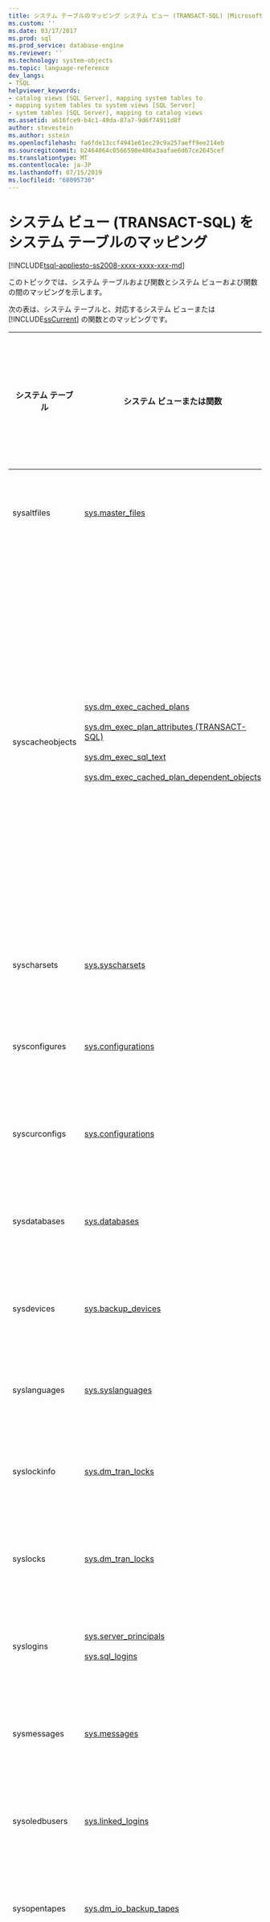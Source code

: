```yaml
---
title: システム テーブルのマッピング システム ビュー (TRANSACT-SQL) |Microsoft Docs
ms.custom: ''
ms.date: 03/17/2017
ms.prod: sql
ms.prod_service: database-engine
ms.reviewer: ''
ms.technology: system-objects
ms.topic: language-reference
dev_langs:
- TSQL
helpviewer_keywords:
- catalog views [SQL Server], mapping system tables to
- mapping system tables to system views [SQL Server]
- system tables [SQL Server], mapping to catalog views
ms.assetid: a616fce9-b4c1-49da-87a7-9d6f74911d8f
author: stevestein
ms.author: sstein
ms.openlocfilehash: fa6fde13ccf4941e61ec29c9a257aeff9ee214eb
ms.sourcegitcommit: b2464064c0566590e486a3aafae6d67ce2645cef
ms.translationtype: MT
ms.contentlocale: ja-JP
ms.lasthandoff: 07/15/2019
ms.locfileid: "68095730"
---
```

# <a name="mapping-system-tables-to-system-views-transact-sql"></a>システム ビュー (TRANSACT-SQL) をシステム テーブルのマッピング
[!INCLUDE[tsql-appliesto-ss2008-xxxx-xxxx-xxx-md](../../includes/tsql-appliesto-ss2008-xxxx-xxxx-xxx-md.md)]

  このトピックでは、システム テーブルおよび関数とシステム ビューおよび関数の間のマッピングを示します。  
  
 次の表は、システム テーブルと、対応するシステム ビューまたは [!INCLUDE[ssCurrent](../../includes/sscurrent-md.md)] の関数とのマッピングです。  
  
|システム テーブル|システム ビューまたは関数|ビューまたは関数の種類|  
|------------------|-------------------------------|------------------------------|  
|sysaltfiles|[sys.master_files](../../relational-databases/system-catalog-views/sys-master-files-transact-sql.md)|カタログ ビュー|  
|syscacheobjects|[sys.dm_exec_cached_plans](../../relational-databases/system-dynamic-management-views/sys-dm-exec-cached-plans-transact-sql.md)<br /><br /> [sys.dm_exec_plan_attributes &#40;TRANSACT-SQL&#41;](../../relational-databases/system-dynamic-management-views/sys-dm-exec-plan-attributes-transact-sql.md)<br /><br /> [sys.dm_exec_sql_text](../../relational-databases/system-dynamic-management-views/sys-dm-exec-sql-text-transact-sql.md)<br /><br /> [sys.dm_exec_cached_plan_dependent_objects](../../relational-databases/system-dynamic-management-views/sys-dm-exec-cached-plan-dependent-objects-transact-sql.md)|動的管理ビュー<br /><br /> 動的管理ビュー<br /><br /> 動的管理ビュー<br /><br /> 動的管理ビュー|  
|syscharsets|[sys.syscharsets](../../relational-databases/system-compatibility-views/sys-syscharsets-transact-sql.md)|互換性ビュー|  
|sysconfigures|[sys.configurations](../../relational-databases/system-catalog-views/sys-configurations-transact-sql.md)|カタログ ビュー|  
|syscurconfigs|[sys.configurations](../../relational-databases/system-catalog-views/sys-configurations-transact-sql.md)|カタログ ビュー|  
|sysdatabases|[sys.databases](../../relational-databases/system-catalog-views/sys-databases-transact-sql.md)|カタログ ビュー|  
|sysdevices|[sys.backup_devices](../../relational-databases/system-catalog-views/sys-backup-devices-transact-sql.md)|カタログ ビュー|  
|syslanguages|[sys.syslanguages](../../relational-databases/system-compatibility-views/sys-syslanguages-transact-sql.md)|互換性ビュー|  
|syslockinfo|[sys.dm_tran_locks](../../relational-databases/system-dynamic-management-views/sys-dm-tran-locks-transact-sql.md)|動的管理ビュー|  
|syslocks|[sys.dm_tran_locks](../../relational-databases/system-dynamic-management-views/sys-dm-tran-locks-transact-sql.md)|動的管理ビュー|  
|syslogins|[sys.server_principals](../../relational-databases/system-catalog-views/sys-server-principals-transact-sql.md)<br /><br /> [sys.sql_logins](../../relational-databases/system-catalog-views/sys-sql-logins-transact-sql.md)|カタログ ビュー|  
|sysmessages|[sys.messages](../../relational-databases/system-catalog-views/messages-for-errors-catalog-views-sys-messages.md)|カタログ ビュー|  
|sysoledbusers|[sys.linked_logins](../../relational-databases/system-catalog-views/sys-linked-logins-transact-sql.md)|カタログ ビュー|  
|sysopentapes|[sys.dm_io_backup_tapes](../../relational-databases/system-dynamic-management-views/sys-dm-io-backup-tapes-transact-sql.md)|動的管理ビュー|  
|sysperfinfo|[sys.dm_os_performance_counters](../../relational-databases/system-dynamic-management-views/sys-dm-os-performance-counters-transact-sql.md)|動的管理ビュー|  
|sysprocesses|[sys.dm_exec_connections](../../relational-databases/system-dynamic-management-views/sys-dm-exec-connections-transact-sql.md)<br /><br /> [sys.dm_exec_sessions](../../relational-databases/system-dynamic-management-views/sys-dm-exec-sessions-transact-sql.md)<br /><br /> [sys.dm_exec_requests](../../relational-databases/system-dynamic-management-views/sys-dm-exec-requests-transact-sql.md)|動的管理ビュー<br /><br /> 動的管理ビュー<br /><br /> 動的管理ビュー|  
|sysremotelogins|[sys.remote_logins](../../relational-databases/system-catalog-views/sys-remote-logins-transact-sql.md)|カタログ ビュー|  
|sysservers|[sys.servers](../../relational-databases/system-catalog-views/sys-servers-transact-sql.md)|カタログ ビュー|  
  
 次の表は、[!INCLUDE[ssVersion2000](../../includes/ssversion2000-md.md)] の各データベースにあるシステム テーブルまたは関数と、対応する [!INCLUDE[ssCurrent](../../includes/sscurrent-md.md)] のシステム ビューまたは関数のマッピングです。  
  
|システム テーブルまたは関数|システム ビューまたは関数|ビューまたは関数の種類|  
|------------------------------|-----------------------------|------------------------------|  
|fn_virtualfilestats|[sys.dm_io_virtual_file_stats](../../relational-databases/system-dynamic-management-views/sys-dm-io-virtual-file-stats-transact-sql.md)|動的管理ビュー|  
|syscolumns|[sys.columns](../../relational-databases/system-catalog-views/sys-columns-transact-sql.md)|カタログ ビュー|  
|syscomments|[sys.sql_modules](../../relational-databases/system-catalog-views/sys-sql-modules-transact-sql.md)|カタログ ビュー|  
|sysconstraints|[sys.check_constraints](../../relational-databases/system-catalog-views/sys-check-constraints-transact-sql.md)<br /><br /> [sys.default_constraints](../../relational-databases/system-catalog-views/sys-default-constraints-transact-sql.md)<br /><br /> [sys.key_constraints](../../relational-databases/system-catalog-views/sys-key-constraints-transact-sql.md)<br /><br /> [sys.foreign_keys](../../relational-databases/system-catalog-views/sys-foreign-keys-transact-sql.md)|カタログ ビュー<br /><br /> カタログ ビュー<br /><br /> カタログ ビュー<br /><br /> カタログ ビュー|  
|sysdepends|[sys.sql_expression_dependencies](../../relational-databases/system-catalog-views/sys-sql-expression-dependencies-transact-sql.md)|カタログ ビュー|  
|sysfilegroups|[sys.filegroups](../../relational-databases/system-catalog-views/sys-filegroups-transact-sql.md)|カタログ ビュー|  
|sysfiles|[sys.database_files](../../relational-databases/system-catalog-views/sys-database-files-transact-sql.md)|カタログ ビュー|  
|sysforeignkeys|[sys.foreign_key_columns](../../relational-databases/system-catalog-views/sys-foreign-key-columns-transact-sql.md)|カタログ ビュー|  
|sysindexes|[sys.indexes](../../relational-databases/system-catalog-views/sys-indexes-transact-sql.md)<br /><br /> [sys.partitions](../../relational-databases/system-catalog-views/sys-partitions-transact-sql.md)<br /><br /> [sys.allocation_units](../../relational-databases/system-catalog-views/sys-allocation-units-transact-sql.md)<br /><br /> [sys.dm_db_partition_stats](../../relational-databases/system-dynamic-management-views/sys-dm-db-partition-stats-transact-sql.md)|カタログ ビュー<br /><br /> カタログ ビュー<br /><br /> カタログ ビュー<br /><br /> 動的管理ビュー|  
|sysindexkeys|[sys.index_columns](../../relational-databases/system-catalog-views/sys-index-columns-transact-sql.md)|カタログ ビュー|  
|sysmembers|[sys.database_role_members](../../relational-databases/system-catalog-views/sys-database-role-members-transact-sql.md)|カタログ ビュー|  
|sysobjects|[sys.objects](../../relational-databases/system-catalog-views/sys-objects-transact-sql.md)|カタログ ビュー|  
|syspermissions|[sys.database_permissions](../../relational-databases/system-catalog-views/sys-database-permissions-transact-sql.md)<br /><br /> [sys.server_permissions](../../relational-databases/system-catalog-views/sys-server-permissions-transact-sql.md)|カタログ ビュー<br /><br /> カタログ ビュー|  
|sysprotects|[sys.database_permissions](../../relational-databases/system-catalog-views/sys-database-permissions-transact-sql.md)<br /><br /> [sys.server_permissions](../../relational-databases/system-catalog-views/sys-server-permissions-transact-sql.md)|カタログ ビュー<br /><br /> カタログ ビュー|  
|sysreferences|[sys.foreign_keys](../../relational-databases/system-catalog-views/sys-foreign-keys-transact-sql.md)|カタログ ビュー|  
|systypes|[sys.types](../../relational-databases/system-catalog-views/sys-types-transact-sql.md)|カタログ ビュー|  
|sysusers|[sys.database_principals](../../relational-databases/system-catalog-views/sys-database-principals-transact-sql.md)|カタログ ビュー|  
|sysfulltextcatalogs|[sys.fulltext_catalogs](../../relational-databases/system-catalog-views/sys-fulltext-catalogs-transact-sql.md)|カタログ ビュー|  
  
## <a name="see-also"></a>関連項目  
 [カタログ ビュー &#40;Transact-SQL&#41;](../../relational-databases/system-catalog-views/catalog-views-transact-sql.md)   
 [動的管理ビューと動的管理関数 &#40;Transact-SQL&#41;](~/relational-databases/system-dynamic-management-views/system-dynamic-management-views.md)   
 [システム テーブル &#40;TRANSACT-SQL&#41;](../../relational-databases/system-tables/system-tables-transact-sql.md)  
  
  
